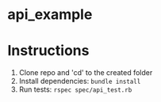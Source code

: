 # api_example

# Instructions
1. Clone repo and 'cd' to the created folder
2. Install dependencies: `bundle install`
3. Run tests: `rspec spec/api_test.rb`
